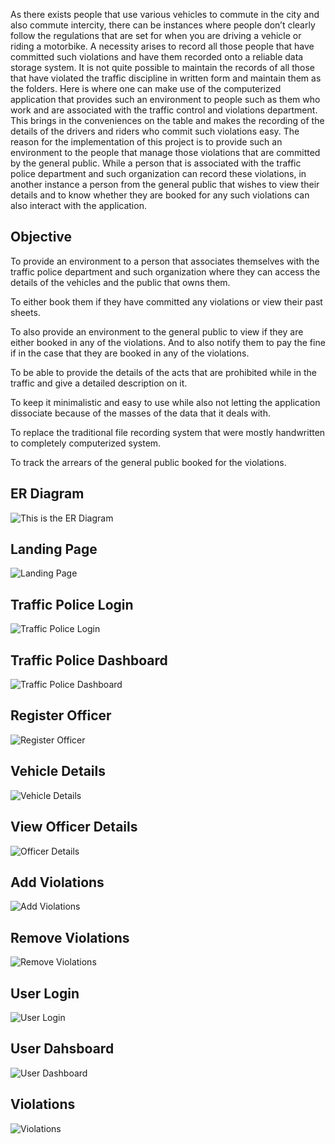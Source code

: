 As there exists people that use various vehicles to commute in the city and also commute intercity, there can be instances where people don’t clearly follow the regulations that are set for when you are driving a vehicle or riding a motorbike. A necessity arises to record all those people that have committed such violations and have them recorded onto a reliable data storage system. It is not quite possible to maintain the records of all those that have violated the traffic discipline in written form and maintain them as the folders. Here is where one can make use of the computerized application that provides such an environment to people such as them who work and are associated with the traffic control and violations department. This brings in the conveniences on the table and makes the recording of the details of the drivers and riders who commit such violations easy.
The reason for the implementation of this project is to provide such an environment to the people that manage those violations that are committed by the general public. While a person that is associated with the traffic police department and such organization can record these violations, in another instance a person from the general public that wishes to view their details and to know whether they are booked for any such violations can also interact with the application.

## Objective

To provide an environment to a person that associates themselves with the traffic police department and such organization where they can access the details of the vehicles and the public that owns them.

To either book them if they have committed any violations or view their past sheets.

To also provide an environment to the general public to view if they are either booked in any of the violations. And to also notify them to pay the fine if in the case that they are booked in any of the violations.

To be able to provide the details of the acts that are prohibited while in the traffic and give a detailed description on it.

To keep it minimalistic and easy to use while also not letting the application dissociate because of the masses of the data that it deals with.

To replace the traditional file recording system that were mostly handwritten to completely computerized system.

To track the arrears of the general public booked for the violations.


## ER Diagram

![This is the ER Diagram](https://github.com/ksrisahithi/traffic-violation-database/blob/main/pjkt-rsc/dbms_mini_project.jpg?raw=true)

## Landing Page

![Landing Page](https://github.com/ksrisahithi/traffic-violation-database/blob/main/pjkt-rsc/landingpage.jpg?raw=true)

## Traffic Police Login

![Traffic Police Login](https://github.com/ksrisahithi/traffic-violation-database/blob/main/pjkt-rsc/traffic_police_login_page.jpg?raw=true)

## Traffic Police Dashboard

![Traffic Police Dashboard](https://github.com/ksrisahithi/traffic-violation-database/blob/main/pjkt-rsc/traffic_police_dashboard.jpg?raw=true)

## Register Officer

![Register Officer](https://github.com/ksrisahithi/traffic-violation-database/blob/main/pjkt-rsc/register_officer.jpg?raw=true)

## Vehicle Details

![Vehicle Details](https://github.com/ksrisahithi/traffic-violation-database/blob/main/pjkt-rsc/vehicle_details.jpg?raw=true)


## View Officer Details

![Officer Details](https://github.com/ksrisahithi/traffic-violation-database/blob/main/pjkt-rsc/traffic_police_dets.jpg?raw=true)

## Add Violations

![Add Violations](https://github.com/ksrisahithi/traffic-violation-database/blob/main/pjkt-rsc/addpplwhoviolated.jpg?raw=true)

## Remove Violations

![Remove Violations](https://github.com/ksrisahithi/traffic-violation-database/blob/main/pjkt-rsc/rmviolations.jpg?raw=true)

## User Login

![User Login](https://github.com/ksrisahithi/traffic-violation-database/blob/main/pjkt-rsc/user_login_page.jpg?raw=true)

## User Dahsboard

![User Dashboard](https://github.com/ksrisahithi/traffic-violation-database/blob/main/pjkt-rsc/user_dashboard.jpg?raw=true)

## Violations

![Violations](https://github.com/ksrisahithi/traffic-violation-database/blob/main/pjkt-rsc/violations.jpg?raw=true)

